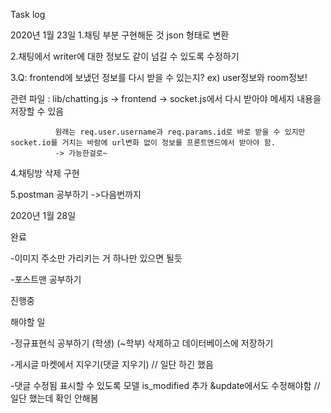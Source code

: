 Task log

2020년 1월 23일 
1.채팅 부분 구현해둔 것 json 형태로 변환

2.채팅에서 writer에 대한 정보도 같이 넘길 수 있도록 수정하기

3.Q: frontend에 보냈던 정보를 다시 받을 수 있는지? ex) user정보와 room정보!

  관련 파일 : lib/chatting.js -> frontend -> socket.js에서 다시 받아야 메세지 내용을 저장할 수 있음
  
              원래는 req.user.username과 req.params.id로 바로 받을 수 있지만 socket.io를 거치는 바람에 url변화 없이 정보를 프론트엔드에서 받아야 함.
              -> 가능한걸로~

4.채팅방 삭제 구현

5.postman 공부하기 ->다음번까지

2020년 1월 28일

완료

-이미지 주소만 가리키는 거 하나만 있으면 될듯 

-포스트맨 공부하기 

진행중

해야할 일

-정규표현식 공부하기 (학생) (~학부) 삭제하고 데이터베이스에 저장하기 

-게시글 마켓에서 지우기(댓글 지우기) // 일단 하긴 했음

-댓글 수정됨 표시할 수 있도록 모델 is_modified  추가 &update에서도 수정해야함 // 일단 했는데 확인 안해봄
